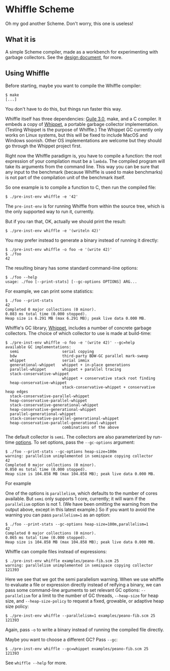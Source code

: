 # Whiffle Scheme

Oh my god another Scheme.  Don't worry, this one is useless!

## What it is

A simple Scheme compiler, made as a workbench for experimenting with
garbage collectors.  See the [design document](./doc/design.md), for more.

## Using Whiffle

Before starting, maybe you want to compile the Whiffle compiler:

```
$ make
[...]
```

You don't have to do this, but things run faster this way.

Whiffle itself has three dependencies: [Guile
3.0](https://gnu.org/s/guile), make, and a C compiler.  It embeds a copy
of [Whippet](https://github.com/wingo/whippet), a portable garbage
collector implementation.  (Testing Whippet is the purpose of Whiffle.)
The Whippet GC currently only works on Linux systems, but this will be
fixed to include MacOS and Windows soonish.  Other OS implementations
are welcome but they should go through the Whippet project first.

Right now the Whiffle paradigm is, you have to compile a function: the
root expression of your compilation must be a `lambda`.  The compiled
program will take its arguments from the command line.  This way you can
be sure that any input to the benchmark (because Whiffle is used to make
benchmarks) is not part of the compilation unit of the benchmark itself.

So one example is to compile a function to C, then run the compiled
file:

```
$ ./pre-inst-env whiffle -e '42'
```

The `pre-inst-env` is for running Whiffle from within the source tree,
which is the only supported way to run it, currently.

But if you ran that, OK, actually we should print the result:

```
$ ./pre-inst-env whiffle -e '(writeln 42)'
```

You may prefer instead to generate a binary instead of running it
directly:

```
$ ./pre-inst-env whiffle -o foo -e '(write 42)'
$ ./foo
42
```

The resulting binary has some standard command-line options:

```
$ ./foo --help
usage: ./foo [--print-stats] [--gc-options OPTIONS] ARG...
```

For example, we can print some statistics:

```
$ ./foo --print-stats
42
Completed 0 major collections (0 minor).
0.083 ms total time (0.000 stopped).
Heap size is 6.291 MB (max 6.291 MB); peak live data 0.000 MB.
```

Whiffle's GC library, [Whippet](https://github.com/wingo/whippet),
includes a number of concrete garbage collectors.  The choice of which
collector to use is made at build-time:

```
$ ./pre-inst-env whiffle -o foo -e '(write 42)' --gc=help
available GC implementations:
  semi                   serial copying
  bdw                    third-party BDW-GC parallel mark-sweep
  whippet                serial immix
  generational-whippet   whippet + in-place generations
  parallel-whippet       whippet + parallel tracing
  stack-conservative-whippet
                         whippet + conservative stack root finding
  heap-conservative-whippet
                         stack-conservative-whippet + conservative heap edges
  stack-conservative-parallel-whippet
  heap-conservative-parallel-whippet
  stack-conservative-generational-whippet
  heap-conservative-generational-whippet
  parallel-generational-whippet
  stack-conservative-parallel-generational-whippet
  heap-conservative-parallel-generational-whippet
                         combinations of the above
```

The default collector is `semi`.  The collectors are also parameterized
by run-time
[options](https://github.com/wingo/whippet/blob/main/doc/manual.md#options).
To set options, pass the `--gc-options` argument:

```
$ ./foo --print-stats --gc-options heap-size=100m
warning: parallelism unimplemented in semispace copying collector
42
Completed 0 major collections (0 minor).
0.050 ms total time (0.000 stopped).
Heap size is 104.858 MB (max 104.858 MB); peak live data 0.000 MB.
```
For example

One of the options is `parallelism`, which defaults to the number of
cores available.  But `semi` only supports 1 core, currently; it will
warn if the `parallelism` option is not 1.  (We have been omitting the
warning from the output above, except in this latest example.)  So if
you want to avoid the warning you can pass `parallelism=1` as an option:

```
$ ./foo --print-stats --gc-options heap-size=100m,parallelism=1
42
Completed 0 major collections (0 minor).
0.065 ms total time (0.000 stopped).
Heap size is 104.858 MB (max 104.858 MB); peak live data 0.000 MB.
```

Whiffle can compile files instead of expressions:

```
$ ./pre-inst-env whiffle examples/peano-fib.scm 25
warning: parallelism unimplemented in semispace copying collector
121393
```

Here we see that we got the semi parallelism warning.  When we use
whiffle to evaluate a file or expression directly instead of reifying a
binary, we can pass some command-line arguments to set relevant GC
options: `--parallelism` for a limit to the number of GC threads,
`--heap-size` for heap size, and `--heap-size-policy` to request a
fixed, growable, or adaptive heap size policy:

```
$ ./pre-inst-env whiffle --parallelism=1 examples/peano-fib.scm 25
121393
```

Again, pass `-o` to write a binary instead of running the compiled file
directly.

Maybe you want to choose a different GC?  Pass `--gc`:

```
$ ./pre-inst-env whiffle --gc=whippet examples/peano-fib.scm 25
121393
```

See `whiffle --help` for more.
